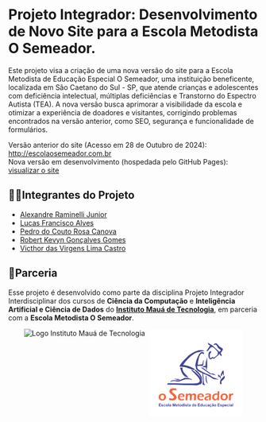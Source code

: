 # Projeto Integrador: Desenvolvimento de Novo Site para a Escola Metodista O Semeador.
Este projeto visa a criação de uma nova versão do site para a Escola Metodista de Educação Especial O Semeador, uma instituição beneficente, localizada em São Caetano do Sul - SP, que atende crianças e adolescentes com deficiência intelectual, múltiplas deficiências e Transtorno do Espectro Autista (TEA). A nova versão busca aprimorar a visibilidade da escola e otimizar a experiência de doadores e visitantes, corrigindo problemas encontrados na versão anterior, como SEO, segurança e funcionalidade de formulários.

Versão anterior do site (Acesso em 28 de Outubro de 2024): <a href="http://escolaosemeador.com.br" target="_blank">http://escolaosemeador.com.br</a> <br>
Nova versão em desenvolvimento (hospedada pelo GitHub Pages): <a href="frontend/pages/index.html" target="_blank">visualizar o site</a>

## 👨‍💻Integrantes do Projeto
- <a href="https://github.com/alexandreraminelli" target="_blank">Alexandre Raminelli Junior</a>  
- <a href="https://github.com/lucasfalves07" target="_blank">Lucas Francisco Alves</a>  
- <a href="https://github.com/pedrocanova" target="_blank">Pedro do Couto Rosa Canova</a>  
- <a href="https://github.com/Robertkevyngg" target="_blank">Robert Kevyn Gonçalves Gomes</a>  
- <a href="https://github.com/victhorcastro" target="_blank">Victhor das Virgens Lima Castro</a>

## 🤝Parceria
Esse projeto é desenvolvido como parte da disciplina Projeto Integrador Interdisciplinar dos cursos de **Ciência da Computação** e **Inteligência Artificial e Ciência de Dados** do **<a href="https://www.maua.br" target="_blank">Instituto Mauá de Tecnologia</a>**, em parceria com a **Escola Metodista O Semeador**.
<div style="display: flex; flex-direction: row; align-items: center; width: 100%; justify-content: center; gap: 10px;">
    <img height="175px" src="https://www.maua.br/images/logo-IMT.png" alt="Logo Instituto Mauá de Tecnologia">
    <img height="175px" src="https://raw.githubusercontent.com/escola-metodista-o-semeador/site-semeador/706b08c765f0309bf73ce519a4f867b6d7b86523/frontend/assets/logo/logo-semeador-stacked.svg" alt="Logo da Escola Metodista de Educação Especial O Semeador">
</div>

